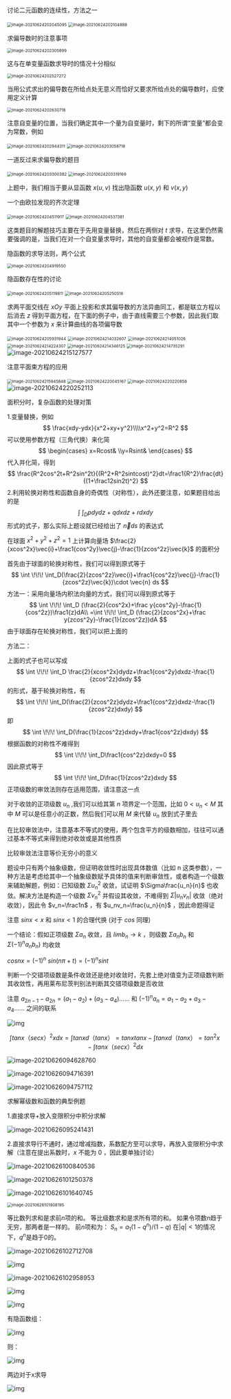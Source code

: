 讨论二元函数的连续性，方法之一

<img src="C:\Users\Lenovo\AppData\Roaming\Typora\typora-user-images\image-20210624202045095.png" alt="image-20210624202045095" style="zoom:67%;" />

<img src="C:\Users\Lenovo\AppData\Roaming\Typora\typora-user-images\image-20210624202104888.png" alt="image-20210624202104888" style="zoom:67%;" />

求偏导数时的注意事项

<img src="C:\Users\Lenovo\AppData\Roaming\Typora\typora-user-images\image-20210624202305899.png" alt="image-20210624202305899" style="zoom:67%;" />

这与在单变量函数求导时的情况十分相似

<img src="C:\Users\Lenovo\AppData\Roaming\Typora\typora-user-images\image-20210624202527272.png" alt="image-20210624202527272" style="zoom:67%;" />

当用公式求出的偏导数在所给点处无意义而恰好又要求所给点处的偏导数时，应使用定义计算

<img src="C:\Users\Lenovo\AppData\Roaming\Typora\typora-user-images\image-20210624202630718.png" alt="image-20210624202630718" style="zoom:67%;" />

注意自变量的位置，当我们确定其中一个量为自变量时，剩下的所谓“变量”都会变为常数，例如

<img src="C:\Users\Lenovo\AppData\Roaming\Typora\typora-user-images\image-20210624202944311.png" alt="image-20210624202944311" style="zoom:67%;" />

<img src="C:\Users\Lenovo\AppData\Roaming\Typora\typora-user-images\image-20210624203058718.png" alt="image-20210624203058718" style="zoom:67%;" />

一道反过来求偏导数的题目

<img src="C:\Users\Lenovo\AppData\Roaming\Typora\typora-user-images\image-20210624203300382.png" alt="image-20210624203300382" style="zoom:67%;" />

<img src="C:\Users\Lenovo\AppData\Roaming\Typora\typora-user-images\image-20210624203319169.png" alt="image-20210624203319169" style="zoom:67%;" />

上题中，我们相当于要从显函数 $x(u,v)$ 找出隐函数 $u(x,y)$ 和 $v(x,y)$

一个由欧拉发现的齐次定理

<img src="C:\Users\Lenovo\AppData\Roaming\Typora\typora-user-images\image-20210624204511917.png" alt="image-20210624204511917" style="zoom:67%;" />

<img src="C:\Users\Lenovo\AppData\Roaming\Typora\typora-user-images\image-20210624204537381.png" alt="image-20210624204537381" style="zoom:67%;" />

这类题目的解题技巧主要在于先用变量替换，然后在两侧对 $t$ 求导，在这里仍然需要强调的是，当我们在对一个自变量求导时，其他的自变量都会被视作是常数。



隐函数的求导法则，两个公式

<img src="C:\Users\Lenovo\AppData\Roaming\Typora\typora-user-images\image-20210624204919550.png" alt="image-20210624204919550" style="zoom:67%;" />

隐函数存在性的讨论

<img src="C:\Users\Lenovo\AppData\Roaming\Typora\typora-user-images\image-20210624205119811.png" alt="image-20210624205119811" style="zoom:67%;" />

<img src="C:\Users\Lenovo\AppData\Roaming\Typora\typora-user-images\image-20210624205250516.png" alt="image-20210624205250516" style="zoom:67%;" />

求两平面交线在 $xOy$ 平面上投影和求其偏导数的方法异曲同工，都是联立方程以后消去 $z$ 得到平面方程，在下面的例子中，由于直线需要三个参数，因此我们取其中一个参数为 $x$ 来计算曲线的各项偏导数

<img src="C:\Users\Lenovo\AppData\Roaming\Typora\typora-user-images\image-20210624205931944.png" alt="image-20210624205931944" style="zoom:67%;" />

<img src="C:\Users\Lenovo\AppData\Roaming\Typora\typora-user-images\image-20210624214032607.png" alt="image-20210624214032607" style="zoom:67%;" />

<img src="C:\Users\Lenovo\AppData\Roaming\Typora\typora-user-images\image-20210624214051026.png" alt="image-20210624214051026" style="zoom:67%;" />

<img src="C:\Users\Lenovo\AppData\Roaming\Typora\typora-user-images\image-20210624214224307.png" alt="image-20210624214224307" style="zoom:67%;" />

<img src="C:\Users\Lenovo\AppData\Roaming\Typora\typora-user-images\image-20210624214346125.png" alt="image-20210624214346125" style="zoom:67%;" />

<img src="C:\Users\Lenovo\AppData\Roaming\Typora\typora-user-images\image-20210624214735291.png" alt="image-20210624214735291" style="zoom:67%;" />

<img src="C:\Users\Lenovo\AppData\Roaming\Typora\typora-user-images\image-20210624215127577.png" alt="image-20210624215127577"  />

注意平面束方程的应用

<img src="C:\Users\Lenovo\AppData\Roaming\Typora\typora-user-images\image-20210624215945848.png" alt="image-20210624215945848" style="zoom:67%;" />

<img src="C:\Users\Lenovo\AppData\Roaming\Typora\typora-user-images\image-20210624220045167.png" alt="image-20210624220045167" style="zoom:67%;" />

<img src="C:\Users\Lenovo\AppData\Roaming\Typora\typora-user-images\image-20210624220220858.png" alt="image-20210624220220858" style="zoom:67%;" />

<img src="C:\Users\Lenovo\AppData\Roaming\Typora\typora-user-images\image-20210624220252113.png" alt="image-20210624220252113"  />

面积分时，复杂函数的处理对策

1.变量替换，例如
$$
\frac{xdy-ydx}{x^2+xy+y^2}\\\\x^2+y^2=R^2
$$
可以使用参数方程（三角代换）来化简
$$
\begin{cases} x=Rcost& \\y=Rsint& \end{cases}
$$
代入并化简，得到
$$
\frac{R^2cos^2t+R^2sin^2t}{(R^2+R^2sintcost)^2}dt=\frac1{R^2}\frac{dt}{(1+\frac12sin2t)^2}
$$
2.利用轮换对称性和函数自身的奇偶性（对称性），此外还要注意，如果题目给出的是
$$
\int \!\!\! \int_D pdydz+qdxdz+rdxdy
$$
形式的式子，那么实际上题设就已经给出了 $\vec{n}ds$ 的表达式

在球面 $x^2+y^2+z^2=1$ 上计算向量场 $\frac{2}{xcos^2x}\vec{i}+\frac1{cos^2y}\vec{j}-\frac{1}{zcos^2z}\vec{k}$ 的面积分

首先由于球面的轮换对称性，我们可以得到原式等于
$$
\int \!\!\! \int_D(\frac{2}{zcos^2z}\vec{i}+\frac1{cos^2z}\vec{j}-\frac{1}{zcos^2z}\vec{k})\cdot \vec{n} ds
$$
方法一：采用向量场内积法向量的方式，我们可以得到原式等于
$$
\int \!\!\! \int_D (\frac{2}{cos^2x}+\frac y{cos^2y}-\frac{1}{cos^2z})\frac1{z}dA\\ =\int \!\!\! \int_D (\frac{2}{zcos^2x}+\frac y{zcos^2y}-\frac{1}{zcos^2z})dA
$$
由于球面存在轮换对称性，我们可以把上面的

方法二：

上面的式子也可以写成
$$
\int \!\!\! \int_D \frac{2}{xcos^2x}dydz+\frac1{cos^2y}dxdz-\frac{1}{zcos^2z}dxdy
$$
的形式，基于轮换对称性，有
$$
\int \!\!\! \int_D(\frac{2}{zcos^2z}dydz+\frac1{cos^2z}dxdz-\frac{1}{zcos^2z}dxdy)
$$
即
$$
\int \!\!\! \int_D(\frac{1}{zcos^2z}dxdy+\frac1{cos^2z}dxdy)
$$
根据函数的对称性不难得到
$$
\int \!\!\! \int_D\frac1{cos^2z}dxdy=0
$$
因此原式等于
$$
\int \!\!\! \int_D\frac{1}{zcos^2z}dxdy
$$
正项级数的审敛法则存在适用范围，请注意这一点

对于收敛的正项级数 $u_n$ ,我们可以给其第 $n$ 项界定一个范围，比如 $0<u_n<M$ 其中 $M$ 可以是任意小的正数，然后我们可以用 $M$ 来代替 $u_n$ 放到式子里去

在比较审敛法中，注意基本不等式的使用，两个包含平方的级数相加，往往可以通过基本不等式来得到绝对收敛或是其他性质

比较审敛法注意等价无穷小的意义

题设中只有两个抽象级数，但证明收敛性时出现具体数值（比如 n 这类参数），一种方法是考虑给其中一个抽象级数赋予具体的值来判断审敛性，或者构造一个级数来辅助解题，例如：已知级数 $\Sigma{u_n^2}$ 收敛，试证明 $\Sigma\frac{u_n}{n}$ 也收敛。解决方法是构造一个级数 $\Sigma v_n^2$ 并假设其收敛，不难得到 $\Sigma|u_nv_n|$ 收敛（绝对收敛），因此令 $v_n=\frac1n$ ，有 $u_nv_n=\frac{u_n}{n}$ ，因此命题得证

注意 $sinx<x$ 和 $sinx<1$ 的合理代换 (对于 $cos$ 同理)

一个结论：假如正项级数 $\Sigma a_n$ 收敛，且 $lim b_n\rightarrow k$ ，则级数 $\Sigma a_nb_n$ 和 $\Sigma(-1)^na_nb_n)$ 均收敛

$cosnx=(-1)^n$ $sin(n\pi+t)=(-1)^nsint$

判断一个交错项级数是条件收敛还是绝对收敛时，先套上绝对值变为正项级数判断其收敛性，再用莱布尼茨判别法判断其交错项级数是否收敛

注意 $a_{2n-1}-a_{2n}=(a_1-a_2)+(a_3-a_4)……$ 和 $(-1)^na_n=a_1-a_2+a_3-a_4……$ 之间的联系

![img](https://bkimg.cdn.bcebos.com/pic/c2cec3fdfc0392458b10a49e8794a4c27c1e25fd?x-bce-process=image/watermark,image_d2F0ZXIvYmFpa2UxMTY=,g_7,xp_5,yp_5/format,f_auto)



$$
∫tanx（secx）^2xdx=∫tanxd（tanx）
=tanxtanx-∫tanxd（tanx）=tan^2x-∫tanx（secx）^2dx
$$


![image-20210626094628760](C:\Users\Lenovo\AppData\Roaming\Typora\typora-user-images\image-20210626094628760.png)

![image-20210626094716391](C:\Users\Lenovo\AppData\Roaming\Typora\typora-user-images\image-20210626094716391.png)

![image-20210626094757112](C:\Users\Lenovo\AppData\Roaming\Typora\typora-user-images\image-20210626094757112.png)

求解幂级数和函数的典型例题

1.直接求导+放入变限积分中积分求解

![image-20210626095241431](C:\Users\Lenovo\AppData\Roaming\Typora\typora-user-images\image-20210626095241431.png)

2.直接求导行不通时，通过增减指数，系数配方至可以求导，再放入变限积分中求解（注意在提出系数时，$x$  不能为 $0$ ，因此要单独讨论）

![image-20210626100840536](C:\Users\Lenovo\AppData\Roaming\Typora\typora-user-images\image-20210626100840536.png)

![image-20210626101250378](C:\Users\Lenovo\AppData\Roaming\Typora\typora-user-images\image-20210626101250378.png)

![image-20210626101640745](C:\Users\Lenovo\AppData\Roaming\Typora\typora-user-images\image-20210626101640745.png)

<img src="C:\Users\Lenovo\AppData\Roaming\Typora\typora-user-images\image-20210626101808195.png" alt="image-20210626101808195" style="zoom:67%;" />



等比数列求和是求前$n$项的和。 等比级数求和是求所有项的和。 如果令项数$n$趋于无穷，那两者是一样的。 前$n$项和为： $S_n=a_1(1-q^n)/(1-q)$ 在$|q|<1$的情况下，$q^n$是趋于0的。

![image-20210626102712708](C:\Users\Lenovo\AppData\Roaming\Typora\typora-user-images\image-20210626102712708.png)

![img](https://iknow-pic.cdn.bcebos.com/79f0f736afc3793185d3e948fbc4b74543a91113?x-bce-process%3Dimage%2Fresize%2Cm_lfit%2Cw_600%2Ch_800%2Climit_1%2Fquality%2Cq_85%2Fformat%2Cf_jpg)

![image-20210626102958953](C:\Users\Lenovo\AppData\Roaming\Typora\typora-user-images\image-20210626102958953.png)



![img](https://img-blog.csdn.net/20180707110841574?watermark/2/text/aHR0cHM6Ly9ibG9nLmNzZG4ubmV0L3RhbnRpYW82NjY=/font/5a6L5L2T/fontsize/400/fill/I0JBQkFCMA==/dissolve/70)

![img](https://pic3.zhimg.com/80/v2-3da1fbfe79c2beefb6d0c4e4cbe18dee_720w.jpg)



有隐函数组：

![img](https://pic3.zhimg.com/80/v2-6309b7adf50668fc68628c45e677d3c6_720w.jpg)

则：

![img](https://pic3.zhimg.com/80/v2-6846a1dafd9ddbf121277cffb11b52f6_720w.jpg)

两边对于x求导

![img](https://pic1.zhimg.com/80/v2-39cef8adfe6cb4d2c55b9a50d5154814_720w.jpg)































